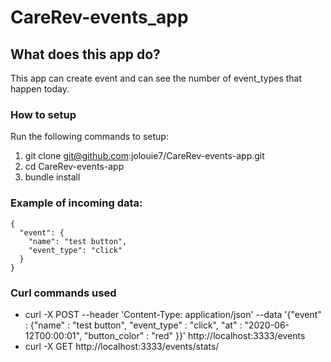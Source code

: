 # CareRev-events_app

## What does this app do?
This app can create event and can see the number of event_types that happen today.

### How to setup
Run the following commands to setup:

1. git clone git@github.com:jolouie7/CareRev-events-app.git
2. cd CareRev-events-app
3. bundle install

### Example of incoming data:
```
{
  "event": {
    "name": "test button",
    "event_type": "click"
  }
}
```

### Curl commands used
- curl -X POST --header 'Content-Type: application/json' --data '{"event" : {"name" : "test button", "event_type" : "click", "at" : "2020-06-12T00:00:01", "button_color" : "red" }}' http://localhost:3333/events
- curl -X GET http://localhost:3333/events/stats/